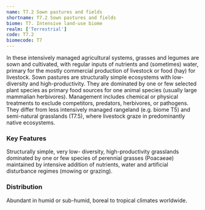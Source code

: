 ```yaml
---
name: T7.2 Sown pastures and fields
shortname: T7.2 Sown pastures and fields
biome: T7. Intensive land-use biome
realm: ['Terrestrial']
code: T7.2
biomecode: T7
---
```


In these intensively managed agricultural systems, grasses and legumes are sown and cultivated, with regular inputs of nutrients and (sometimes) water, primary for the mostly commercial production of livestock or food (hay) for livestock. Sown pastures are structurally simple ecosystems with low-diversity and high-productivity. They are dominated by one or few selected plant species as primary food sources for one animal species (usually large mammalian herbivores). Management includes chemical or physical treatments to exclude competitors, predators, herbivores, or pathogens. They differ from less intensively managed rangeland (e.g. biome T5) and semi-natural grasslands (T7.5), where livestock graze in predominantly native ecosystems.

### Key Features

Structurally simple, very low- diversity, high-productivity grasslands dominated by one or few species of perennial grasses (Poacaeae) maintained by intensive addition of nutrients, water and artificial disturbance regimes (mowing or grazing).

### Distribution

Abundant in humid or sub-humid, boreal to tropical climates worldwide.
